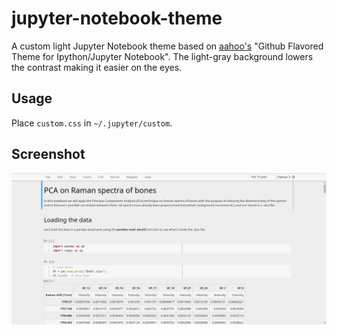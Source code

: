 # jupyter-notebook-theme

A custom light Jupyter Notebook theme based on [aahoo's](https://gist.github.com/aahoo/e8ed425759711ead1ef7e7a3332dcd2d) "Github Flavored Theme for Ipython/Jupyter Notebook". The light-gray background lowers the contrast making it easier on the eyes.

## Usage

Place `custom.css` in `~/.jupyter/custom`.

## Screenshot

![Alt text](custom-jupyter-theme.png)
